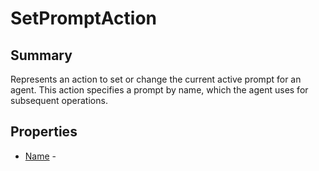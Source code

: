 # SetPromptAction

## Summary

Represents an action to set or change the current active prompt for an agent.
This action specifies a prompt by name, which the agent uses for subsequent operations.

## Properties

* [Name](SetPromptAction.Name.md) - 
